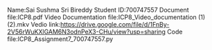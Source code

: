 Name:Sai Sushma Sri Bireddy
Student ID:700747557
Document file:ICP8.pdf
Video Documentation file:ICP8_Video_documentation (1) (2).mkv
Vedio link:https://drive.google.com/file/d/1FnBy-2V56rWuKXlGAM6N3odnPeX3-CHu/view?usp=sharing
Code file:ICP8_Assignment7_700747557.py
